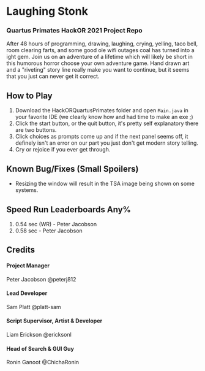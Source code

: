 # Laughing Stonk
### Quartus Primates HackOR 2021 Project Repo

After 48 hours of programming, drawing, laughing, crying, yelling, taco bell, room clearing farts, and some good ole wifi outages coal has turned into a ight gem. Join us on an adventure of a lifetime which will likely be short in this humorous horror choose your own adventure game. Hand drawn art and a "riveting" story line really make you want to continue, but it seems that you just can never get it correct. 

How to Play
-----------
  1. Download the HackORQuartusPrimates folder and open ```Main.java``` in your favorite IDE (we clearly know how and had time to make an exe ;)
  2. Click the start button, or the quit button, it's pretty self explanatory there are two buttons.
  3. Click choices as prompts come up and if the next panel seems off, it definely isn't an error on our part you just don't get modern story telling.
  4. Cry or rejoice if you ever get through.

 Known Bug/Fixes (Small Spoilers)
 ---------------------------
 - Resizing the window will result in the TSA image being shown on some systems.

 Speed Run Leaderboards Any%
 --------------------------
  1. 0.54 sec (WR) - Peter Jacobson 
  2. 0.58 sec - Peter Jacobson

Credits
-------
#### Project Manager
Peter Jacobson @peterj812

#### Lead Developer
Sam Platt @platt-sam

#### Script Supervisor, Artist & Developer
Liam Erickson @ericksonl

#### Head of Search & GUI Guy
Ronin Ganoot @ChichaRonin
